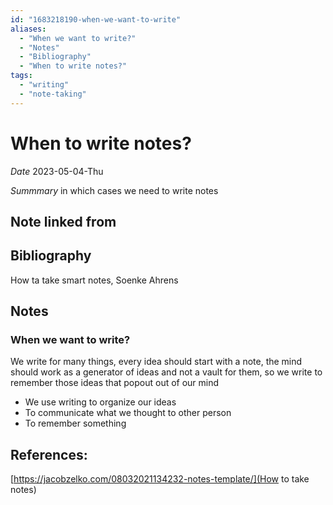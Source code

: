 ```yaml
---
id: "1683218190-when-we-want-to-write"
aliases:
  - "When we want to write?"
  - "Notes"
  - "Bibliography"
  - "When to write notes?"
tags:
  - "writing"
  - "note-taking"
---
```

# When to write notes?
*Date* 2023-05-04-Thu

*Summmary* in which cases we need to write notes

## Note linked from


## Bibliography
How ta take smart notes, Soenke Ahrens

## Notes

### When we want to write?

We write for many things, every idea should start with a note, the mind should work as a generator of ideas and not a vault for them, so we write to remember those ideas that popout out of our mind

- We use writing to organize our ideas
- To communicate what we thought to other person
- To remember something

## References:
[https://jacobzelko.com/08032021134232-notes-template/](How to take notes)

